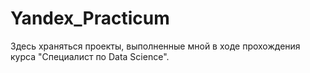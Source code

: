 # Yandex_Practicum

Здесь храняться проекты, выполненные мной в ходе прохождения курса "Специалист по Data Science".
